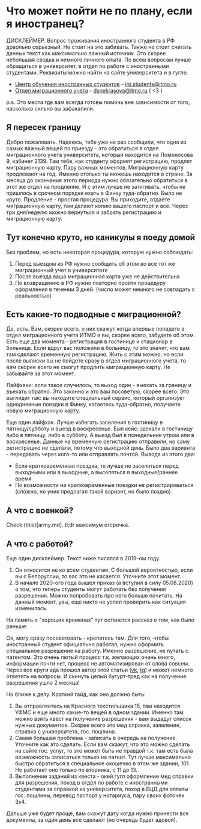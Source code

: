 # Что может пойти не по плану, если я иностранец?

ДИСКЛЕЙМЕР. Вопрос проживания иностранного студента в РФ довольно серьезный. Не стоит на это забивать. Также не стоит считать данных текст как максимально важный источник. Это скорее небольшая сводка и немного личного опыта. По всем вопросам лучше обращаться в университет, в отдел по работе с иностранными студентами. Реквизиты можно найти на сайте университета и в гугле.

- [Центр обучения иностранных студентов](https://itmo.ru/ru/viewunit/91285/centr_obucheniya_inostrannyh_studentov.htm) - int.students@itmo.ru
- [Отдел миграционного учета](https://itmo.ru/ru/viewunit/75541/otdel_migracionnogo_ucheta.htm) - dsnekrasova@itmo.ru ( <3 )

p.s. Это места где вам всегда готовы помочь вне зависимости от того, насколько сильно вы зафакапили.

## Я пересек границу
Добро пожаловать. Надеюсь, тебе уже не раз сообщили, что одна из самых важный вещей по приезду - это обратиться в отдел миграционного учета университета, который находится на Ломоносова 9, кабинет 2139. Там тебе, как студенту оформят регистрацию, продлят миграционную карту. Пару важных моментов. Миграционную карту продлевают на год. Именно столько ты можешь находится в стране. За месяца до окончания этого периода нужно обязательно обратиться в этот же отдел на продление. И с этим лучше не затягивать, чтобы не пришлось в срочном порядке ехать в Финку туда-обратно. Было не круто. Продление - простая процедура. Вы приходите, отдаете миграционную карту, там делают копию вашего паспорт и все. Через три дня/неделю можно вернуться и забрать регистрацию и миграционную карту.

## Тут конечно круто, но каникулы я поеду домой
Без проблем, но есть некоторая процедура, которую нужно соблюдать:
1. Перед выездом из РФ нужно сообщить об этом во все тот же миграционный учет в университете
2. После выезда ваша миграционная карта уже не действительна
3. По возвращению в РФ нужно повторно пройти процедуру оформления в течении 3 дней. (число может немного не совпадать с реальностью)

## Есть какие-то подводные с миграционной?
Да, есть. Вам, скорее всего, о них скажут когда впервые попадете в отдел миграционного учета ИТМО и вы, скорее всего, забудете об этом. Есть еще два момента - регистрация в гостинице и стационар в больнице. Если вдруг вас положили в больницу, то это значит, что вам там сделают временную регистрацию. Жить с этим можно, но если после выписки вы не пойдете сразу в отдел миграционного учета, то вам скорее всего не смогут продлить миграционную карту. Не забывайте за этот момент.

Лайфхаки: если такое случилось, то выход один - выехать за границу и въехать обратно. Это законно и это вам посоветую, скорее всего. Это выглядит так: вы находите специальный сервис, который организует однодневные поездки в Финку, катаетесь туда-обратно, получаете новую миграционную карту.

Еще один лайфхак. Лучше избегать заселения в гостиницу в пятницу/cубботу и выезд в воскресенье. Был кейс: заехали в гостиницу либо в пятницу, либо в субботу. А выезд был в понедельник утром или в воскресенье. Данные на временную регистрацию отправили, но саму регистрацию не сделали, потому что выходной день. Было два варианта - передавать через кого-то или отправлять почтой. Вывода из этого два:
- Если кратковременная поездка, то лучше не заселяться перед выходными или в выходные, а выселяться в выходные/раннее время
- По возможности на кратковременные поездки не регистрироваться (сложно, но уник предлагал такой вариант, но было поздно)

## А что с военкой?
Check (this)[army.md]. tl;dr максимум отсрочка.

## А что с работой?
Еще один дисклеймер. Текст ниже писался в 2019-ом году.
1. Он относится не ко всем студентам. С большой вероятностью, если вы с Белоруссии, то вас это не касается. Уточните этот момент.
2. В начале 2020-ого года вышел приказ (а вступил в силу 05.08.2020) о том, что теперь студенты могут работать без получения разрешения. Можно попробовать про него больше почитать. На данный момент, увы, еще никто не успел проверить как ситуация изменилась.

На память о "хороших временах" тут останется рассказ о том, как было раньше:

Ох, могу сразу посоветовать - крепитесь там. Для того, чтобы иностранный студент официально работал, нужно оформить специальное разрешение на работу. Именно разрешение, не путать с патентом. Это очень лютый процесс т.к. желающих очень много, информации почти нет, процесс не автоматизирован от слова совсем.
Через все круги ада прошел автор этой статьи ([vk](https://vk.com/im2strng4dtwrld), [tg](https://t.me/im2strng4dtwrld)) и может немного ответить на вопросы. И скинуть целый бугурт-тред как на получение разрешения ушло 2 месяца!

Но ближе к делу. Краткий гайд, как оно должно быть:
1. Вы отправляетесь на Красного текстильщика 15, там находится УФМС и еще много какие-то вещей в одном здании. Именно там можно взять квест на получение разрешения - вам выдадут список нужных документов. Скорее всего это мед справка, заявление, справка с университета, гос. пошлина. 
2. Самая большая проблема - записать в очередь на получение. Уточните как это сделать. Если вам скажут, что это можно сделать на сайте гос. услуг, то это может быть не правдой т.к. там есть была возможность записаться только на патент. Тут лучше максимально быстро обратиться в специальное окошечко в этом же здании, 101. Но работает оно только по вторника, с 11 до 13.
3. Выполнение заданий из квеста - окей гугл оформление мед справки для разрешения, поход в отдел по работе с иностранными студентами за справкой из университета, поход в ЕЦД для оплаты гос. пошлины, перевод паспорт у нотариуса, пару своих фоточек 3х4.

Дальше уже будет проще, вам скажут дату когда нужно принести все документы, за один день все сделают (но очередь будет адовой).
